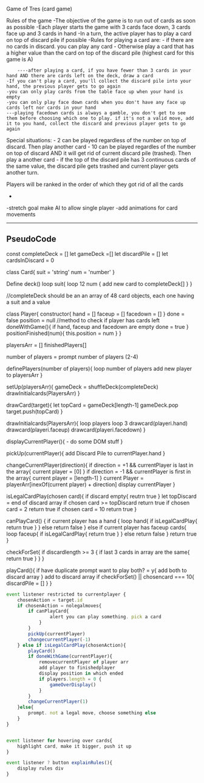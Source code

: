 Game of Tres (card game)

Rules of the game
    -The objective of the game is to run out of cards as soon as possible
    -Each player starts the game with 3 cards face down, 3 cards face up and 3 cards in hand
    -In a turn, the active player has to play a card on top of discard pile if possible
    -Rules for playing a card are:
        - if there are no cards in discard. you can play any card
        - Otherwise play a card that has a higher value than the card on top of the discard pile (highest card for this game is A)

        ----after playing a card, if you have fewer than 3 cards in your hand AND there are cards left on the deck, draw a card
    -If you can't play a card, you'll collect the discard pile into your hand, the previous player gets to go again
    -you can only play cards from the table face up when your hand is empty
    -you can only play face down cards when you don't have any face up cards left nor cards in your hand
    ---playing facedown cards is always a gamble, you don't get to see them before choosing which one to play. if it's not a valid move, add it to you hand, collect the discard and previous player gets to go again
Special situations:
    - 2 can be played regardless of the number on top of discard. Then play another card
    - 10 can be played regardles of the number on top of discard AND it will get rid of current discard pile (trashed). Then play a another card
    - if the top of the discard pile has 3 continuous cards of the same value, the discard pile gets trashed and current player gets another turn.

Players will be ranked in the order of which they got rid of all the cards



-
-stretch goal make AI to allow single player
-add animations for card movements

----------------------


PseudoCode
----------------------
const completeDeck = []
let gameDeck =[]
let discardPile = []
let cardsInDiscard = 0

class Card{
    suit = 'string'
    num = 'number'
}

Define deck()
    loop  suit{
        loop 12 num {
            add new card to completeDeck[]
        }
    }

//completeDeck should be an an array of 48 card objects, each one having a suit and a value

class Player{
    constructor{
    hand = []
    faceup = []
    facedown = []
    }
    done = false
    position = null
    //method to check if player has cards left
    doneWithGame(){ 
        if hand, faceup and facedown are empty
        done = true
    }
    positionFinished(num){
        this.position = num
    }
}

playersArr = []
finishedPlayers[]


number of players = prompt number of players (2-4)

definePlayers(number of players){
    loop number of players
        add new player to playersArr
}
        
setUp(playersArr){
    gameDeck = shuffleDeck(completeDeck)
    drawInitialcards(PlayersArr)
}

drawCard(target){
    let topCard = gameDeck[length-1]
    gameDeck.pop
    target.push(topCard)
}

drawInitialcards(PlayersArr){
    loop players
        loop 3
            drawcard(playeri.hand)
            drawcard(playeri.faceup)
            drawcard(playeri.facedown)
}


displayCurrentPlayer(){
    - do some DOM stuff
}

pickUp(currentPlayer){
    add Discard Pile to currentPlayer.hand
}

changeCurrentPlayer(direction){
    if direction = +1 && currentPlayer is last in the array{
        current player = [0]
    }
    if direction = -1 && currentPlayer is first in the array{
        current player = [length-1]
    }
    current Player = playerArr[inexOf(current player) + direction]
    display currentPlayer
}

isLegalCardPlay(chosen card){
    if discard empty{
        reutrn true
    }
    let topDiscard = end of discard array
    if chosen card >= topDiscard return true
    if chosen card = 2 return true
    if chosen card = 10 return true
}



canPlayCard() {
    if current player has a hand {
        loop hand{
            if isLegalCardPlay{
                return true
            } 
        } else return false
    } else if current player has faceup cards{
        loop faceup{
            if isLegalCardPlay{
                return true
            } 
        } else return false
    }
    return true
}


checkForSet{
    if discardlength >= 3 {
        if last 3 cards in array are the same{
            return true
        }
    }
}

playCard(){
    if have duplicate prompt want to play both? = y{
        add both to discard array
    }
    add to discard array
    if checkForSet() || chosencard === 10{
        discardPile = []
    }
}


```js
event listener restricted to currentplayer {
    chosenAction = target.id
    if chosenAction = nolegalmoves{
        if canPlayCard{
                alert you can play something. pick a card
            }
        }
        pickUp(currentPlayer)
        changecurrentPlayer(-1)
    } else if isLegalCardPlay(chosenAction){
        playCard()
        if doneWithGame(currentPlayer){
            removecurrentPlayer of player arr
            add player to finishedplayer
            display position in which ended
            if players.length = 0 {
                gameOverDisplay()
            }
        }
        changeCurrentPlayer(1)
    }else{
        prompt. not a legal move, choose something else
    }
}


event listener for hovering over cards{
    highlight card, make it bigger, push it up
}

event listener ? button explainRules(){
    display rules div
}
```